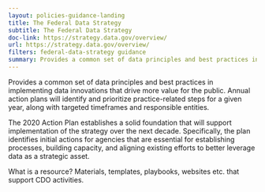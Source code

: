 ```yaml
---
layout: policies-guidance-landing
title: The Federal Data Strategy
subtitle: The Federal Data Strategy
doc-link: https://strategy.data.gov/overview/
url: https://strategy.data.gov/overview/
filters: federal-data-strategy guidance
summary: Provides a common set of data principles and best practices in implementing data
---
```



Provides a common set of data principles and best practices in implementing data innovations that drive more value for the public. Annual action plans will
identify and prioritize practice-related steps for a given year, along with targeted timeframes and responsible entities.

The 2020 Action Plan establishes a solid foundation that will support implementation of the strategy over the next decade. Specifically, the plan identifies initial actions for agencies that are essential for establishing processes, building capacity, and aligning existing efforts to better leverage data as a strategic asset.

What is a resource? Materials, templates, playbooks, websites etc. that support CDO activities.
